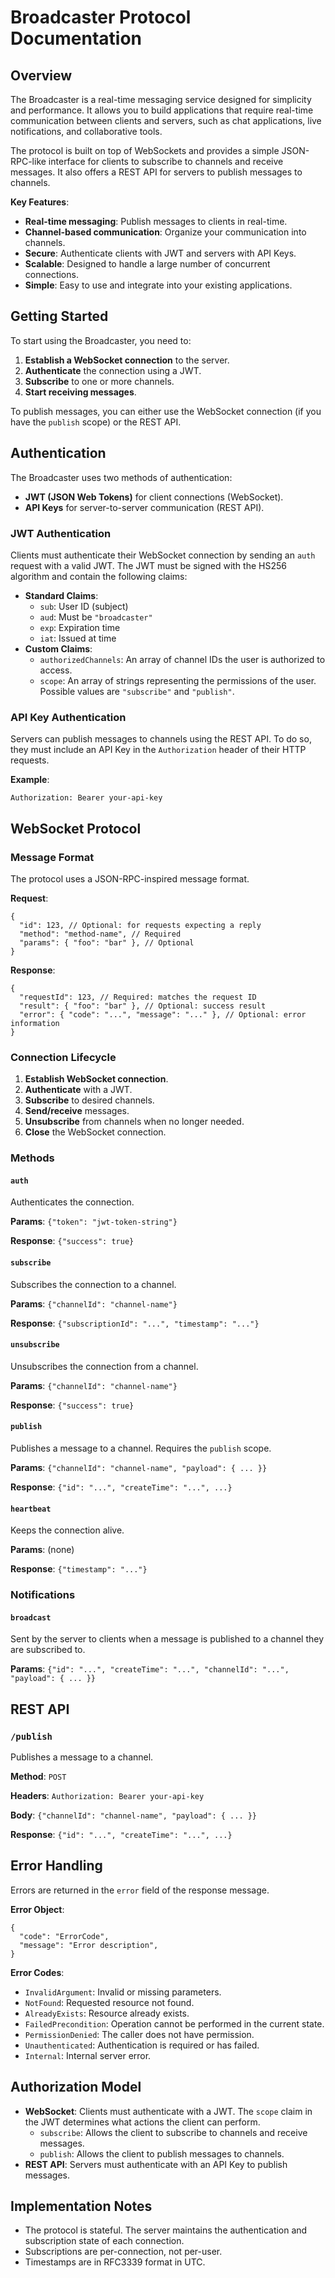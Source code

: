 # Broadcaster Protocol Documentation

## Overview

The Broadcaster is a real-time messaging service designed for simplicity and performance. It allows you to build applications that require real-time communication between clients and servers, such as chat applications, live notifications, and collaborative tools.

The protocol is built on top of WebSockets and provides a simple JSON-RPC-like interface for clients to subscribe to channels and receive messages. It also offers a REST API for servers to publish messages to channels.

**Key Features**:

- **Real-time messaging**: Publish messages to clients in real-time.
- **Channel-based communication**: Organize your communication into channels.
- **Secure**: Authenticate clients with JWT and servers with API Keys.
- **Scalable**: Designed to handle a large number of concurrent connections.
- **Simple**: Easy to use and integrate into your existing applications.

## Getting Started

To start using the Broadcaster, you need to:

1.  **Establish a WebSocket connection** to the server.
2.  **Authenticate** the connection using a JWT.
3.  **Subscribe** to one or more channels.
4.  **Start receiving messages**.

To publish messages, you can either use the WebSocket connection (if you have the `publish` scope) or the REST API.

## Authentication

The Broadcaster uses two methods of authentication:

- **JWT (JSON Web Tokens)** for client connections (WebSocket).
- **API Keys** for server-to-server communication (REST API).

### JWT Authentication

Clients must authenticate their WebSocket connection by sending an `auth` request with a valid JWT. The JWT must be signed with the HS256 algorithm and contain the following claims:

- **Standard Claims**:
  - `sub`: User ID (subject)
  - `aud`: Must be `"broadcaster"`
  - `exp`: Expiration time
  - `iat`: Issued at time
- **Custom Claims**:
  - `authorizedChannels`: An array of channel IDs the user is authorized to access.
  - `scope`: An array of strings representing the permissions of the user. Possible values are `"subscribe"` and `"publish"`.

### API Key Authentication

Servers can publish messages to channels using the REST API. To do so, they must include an API Key in the `Authorization` header of their HTTP requests.

**Example**:

```
Authorization: Bearer your-api-key
```

## WebSocket Protocol

### Message Format

The protocol uses a JSON-RPC-inspired message format.

**Request**:

```jsonc
{
  "id": 123, // Optional: for requests expecting a reply
  "method": "method-name", // Required
  "params": { "foo": "bar" }, // Optional
}
```

**Response**:

```jsonc
{
  "requestId": 123, // Required: matches the request ID
  "result": { "foo": "bar" }, // Optional: success result
  "error": { "code": "...", "message": "..." }, // Optional: error information
}
```

### Connection Lifecycle

1.  **Establish WebSocket connection**.
2.  **Authenticate** with a JWT.
3.  **Subscribe** to desired channels.
4.  **Send/receive** messages.
5.  **Unsubscribe** from channels when no longer needed.
6.  **Close** the WebSocket connection.

### Methods

#### `auth`

Authenticates the connection.

**Params**: `{"token": "jwt-token-string"}`

**Response**: `{"success": true}`

#### `subscribe`

Subscribes the connection to a channel.

**Params**: `{"channelId": "channel-name"}`

**Response**: `{"subscriptionId": "...", "timestamp": "..."}`

#### `unsubscribe`

Unsubscribes the connection from a channel.

**Params**: `{"channelId": "channel-name"}`

**Response**: `{"success": true}`

#### `publish`

Publishes a message to a channel. Requires the `publish` scope.

**Params**: `{"channelId": "channel-name", "payload": { ... }}`

**Response**: `{"id": "...", "createTime": "...", ...}`

#### `heartbeat`

Keeps the connection alive.

**Params**: (none)

**Response**: `{"timestamp": "..."}`

### Notifications

#### `broadcast`

Sent by the server to clients when a message is published to a channel they are subscribed to.

**Params**: `{"id": "...", "createTime": "...", "channelId": "...", "payload": { ... }}`

## REST API

### `/publish`

Publishes a message to a channel.

**Method**: `POST`

**Headers**: `Authorization: Bearer your-api-key`

**Body**: `{"channelId": "channel-name", "payload": { ... }}`

**Response**: `{"id": "...", "createTime": "...", ...}`

## Error Handling

Errors are returned in the `error` field of the response message.

**Error Object**:

```jsonc
{
  "code": "ErrorCode",
  "message": "Error description",
}
```

**Error Codes**:

- `InvalidArgument`: Invalid or missing parameters.
- `NotFound`: Requested resource not found.
- `AlreadyExists`: Resource already exists.
- `FailedPrecondition`: Operation cannot be performed in the current state.
- `PermissionDenied`: The caller does not have permission.
- `Unauthenticated`: Authentication is required or has failed.
- `Internal`: Internal server error.

## Authorization Model

- **WebSocket**: Clients must authenticate with a JWT. The `scope` claim in the JWT determines what actions the client can perform.
  - `subscribe`: Allows the client to subscribe to channels and receive messages.
  - `publish`: Allows the client to publish messages to channels.
- **REST API**: Servers must authenticate with an API Key to publish messages.

## Implementation Notes

- The protocol is stateful. The server maintains the authentication and subscription state of each connection.
- Subscriptions are per-connection, not per-user.
- Timestamps are in RFC3339 format in UTC.
